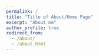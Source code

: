 ```yaml
---
permalink: /
title: "Title of About/Home Page"
excerpt: "About me"
author_profile: true
redirect_from: 
  - /about/
  - /about.html
---
```



